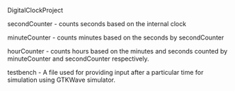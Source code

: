 DigitalClockProject

secondCounter - counts seconds based on the internal clock

minuteCounter - counts minutes based on the seconds by secondCounter

hourCounter - counts hours based on the minutes and seconds counted by minuteCounter and secondCounter respectively.

testbench - A file used for providing input after a particular time for simulation using GTKWave simulator.
